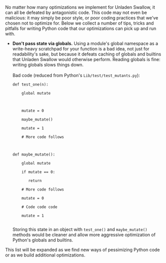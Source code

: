 No matter how many optimizations we implement for Unladen Swallow, it can all be defeated by antagonistic code. This code may not even be malicious: it may simply be poor style, or poor coding practices that we've chosen not to optimize for. Below we collect a number of tips, tricks and pitfalls for writing Python code that our optimizations can pick up and run with.

<ul>
<li><b>Don't pass state via globals.</b> Using a module's global namespace as a write-heavy scratchpad for your function is a bad idea, not just for readability's sake, but because it defeats caching of globals and builtins that Unladen Swallow would otherwise perform. Reading globals is fine: writing globals slows things down.<br>
<br>
Bad code (reduced from Python's <code>Lib/test/test_mutants.py</code>):<br>
<pre><code>def test_one(n):<br>
    global mutate<br>
<br>
    mutate = 0<br>
    maybe_mutate()<br>
    mutate = 1<br>
    # More code follows<br>
<br>
def maybe_mutate():<br>
    global mutate<br>
    if mutate == 0:<br>
       return<br>
    # More code follows<br>
    mutate = 0<br>
    # Code code code<br>
    mutate = 1<br>
</code></pre>

Storing this state in an object with <code>test_one()</code> and <code>maybe_mutate()</code> methods would be cleaner and allow more aggressive optimization of Python's globals and builtins.</li>
</ul>

This list will be expanded as we find new ways of pessimizing Python code or as we build additional optimizations.